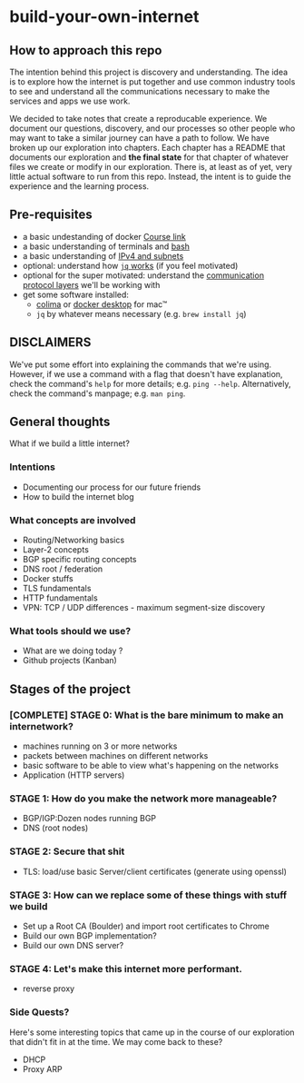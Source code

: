 # build-your-own-internet

## How to approach this repo
The intention behind this project is discovery and understanding. The idea is to
explore how the internet is put together and use common industry tools to see
and understand all the communications necessary to make the services and apps we
use work.

We decided to take notes that create a reproducable experience. We document our
questions, discovery, and our processes so other people who may want to take a
similar journey can have a path to follow. We have broken up our exploration
into chapters. Each chapter has a README that documents our exploration and
**the final state** for that chapter of whatever files we create or modify in
our exploration. There is, at least as of yet, very little actual software to
run from this repo. Instead, the intent is to guide the experience and the
learning process.

## Pre-requisites

- a basic undestanding of docker [Course link](https://www.linkedin.com/learning/learning-docker-2018/why-create-containers-using-docker)
- a basic understanding of terminals and [bash](https://www.linkedin.com/learning/learning-bash-scripting-17063287/learning-bash-scripting)
- a basic understanding of [IPv4 and subnets](https://www.linkedin.com/learning/cisco-ccna-200-301-cert-prep-1-network-fundamentals-and-access/ipv4-addressing-and-subnetting)
- optional: understand how [`jq` works](https://stedolan.github.io/jq/tutorial/) (if you feel motivated)
- optional for the super motivated: understand the [communication protocol layers](https://datatracker.ietf.org/doc/rfc1122/) we'll be working with
- get some software installed:
  - [colima](https://smallsharpsoftwaretools.com/tutorials/use-colima-to-run-docker-containers-on-macos/) or [docker desktop](https://www.docker.com/products/docker-desktop/) for mac™
  - `jq` by whatever means necessary (e.g. `brew install jq`)

## DISCLAIMERS

We've put some effort into explaining the commands that we're using. However, if
we use a command with a flag that doesn't have explanation, check the command's
`help` for more details; e.g. `ping --help`. Alternatively, check the command's
manpage; e.g. `man ping`.

## General thoughts

What if we build a little internet?

### Intentions

- Documenting our process for our future friends
- How to build the internet blog

### What concepts are involved

- Routing/Networking basics
- Layer-2 concepts
- BGP specific routing concepts
- DNS root / federation
- Docker stuffs
- TLS fundamentals
- HTTP fundamentals
- VPN: TCP / UDP differences - maximum segment-size discovery

### What tools should we use?

- What are we doing today ?
- Github projects (Kanban)

## Stages of the project

### [COMPLETE] STAGE 0: What is the bare minimum to make an internetwork?

- machines running on 3 or more networks
- packets between machines on different networks
- basic software to be able to view what's happening on the networks
- Application (HTTP servers)

### STAGE 1: How do you make the network more manageable?

- BGP/IGP:Dozen nodes running BGP
- DNS (root nodes)

### STAGE 2: Secure that shit

- TLS: load/use basic Server/client certificates (generate using openssl)

### STAGE 3: How can we replace some of these things with stuff we build

- Set up a Root CA (Boulder) and import root certificates to Chrome
- Build our own BGP implementation?
- Build our own DNS server?

### STAGE 4: Let's make this internet more performant.

- reverse proxy

### Side Quests? 

Here's some interesting topics that came up in the course of our exploration
that didn't fit in at the time. We may come back to these?

- DHCP
- Proxy ARP